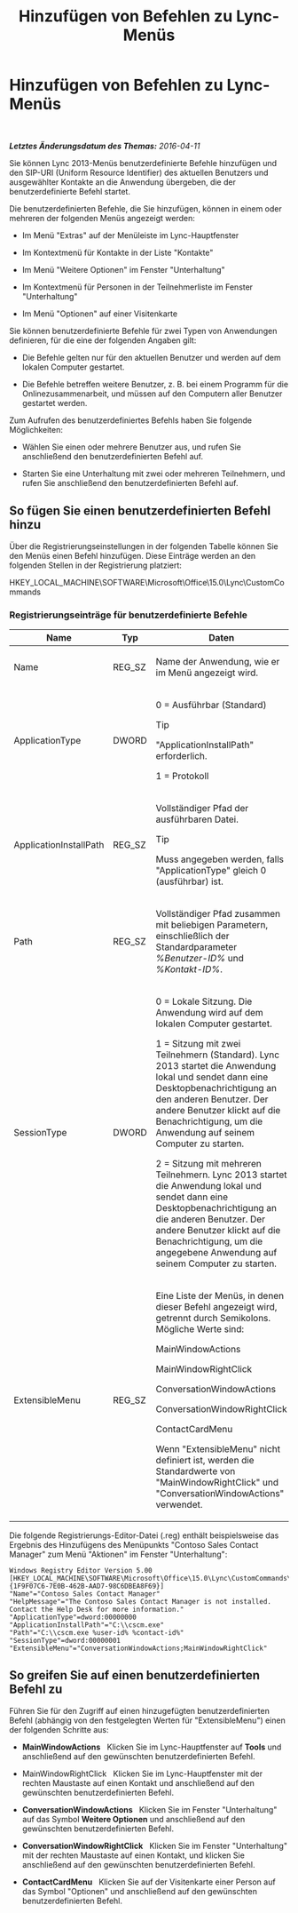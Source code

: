 ﻿---
title: Hinzufügen von Befehlen zu Lync-Menüs
TOCTitle: Hinzufügen von Befehlen zu Lync-Menüs
ms:assetid: a8443bc2-e234-4022-870a-00700f38b1ea
ms:mtpsurl: https://technet.microsoft.com/de-de/library/Gg412788(v=OCS.15)
ms:contentKeyID: 52056429
ms.date: 05/19/2016
mtps_version: v=OCS.15
ms.translationtype: HT
---

# Hinzufügen von Befehlen zu Lync-Menüs

 

_**Letztes Änderungsdatum des Themas:** 2016-04-11_

Sie können Lync 2013-Menüs benutzerdefinierte Befehle hinzufügen und den SIP-URI (Uniform Resource Identifier) des aktuellen Benutzers und ausgewählter Kontakte an die Anwendung übergeben, die der benutzerdefinierte Befehl startet.

Die benutzerdefinierten Befehle, die Sie hinzufügen, können in einem oder mehreren der folgenden Menüs angezeigt werden:

  - Im Menü "Extras" auf der Menüleiste im Lync-Hauptfenster

  - Im Kontextmenü für Kontakte in der Liste "Kontakte"

  - Im Menü "Weitere Optionen" im Fenster "Unterhaltung"

  - Im Kontextmenü für Personen in der Teilnehmerliste im Fenster "Unterhaltung"

  - Im Menü "Optionen" auf einer Visitenkarte

Sie können benutzerdefinierte Befehle für zwei Typen von Anwendungen definieren, für die eine der folgenden Angaben gilt:

  - Die Befehle gelten nur für den aktuellen Benutzer und werden auf dem lokalen Computer gestartet.

  - Die Befehle betreffen weitere Benutzer, z. B. bei einem Programm für die Onlinezusammenarbeit, und müssen auf den Computern aller Benutzer gestartet werden.

Zum Aufrufen des benutzerdefiniertes Befehls haben Sie folgende Möglichkeiten:

  - Wählen Sie einen oder mehrere Benutzer aus, und rufen Sie anschließend den benutzerdefinierten Befehl auf.

  - Starten Sie eine Unterhaltung mit zwei oder mehreren Teilnehmern, und rufen Sie anschließend den benutzerdefinierten Befehl auf.

## So fügen Sie einen benutzerdefinierten Befehl hinzu

Über die Registrierungseinstellungen in der folgenden Tabelle können Sie den Menüs einen Befehl hinzufügen. Diese Einträge werden an den folgenden Stellen in der Registrierung platziert:

HKEY\_LOCAL\_MACHINE\\SOFTWARE\\Microsoft\\Office\\15.0\\Lync\\CustomCommands

### Registrierungseinträge für benutzerdefinierte Befehle

<table>
<colgroup>
<col style="width: 33%" />
<col style="width: 33%" />
<col style="width: 33%" />
</colgroup>
<thead>
<tr class="header">
<th>Name</th>
<th>Typ</th>
<th>Daten</th>
</tr>
</thead>
<tbody>
<tr class="odd">
<td><p>Name</p></td>
<td><p>REG_SZ</p></td>
<td><p>Name der Anwendung, wie er im Menü angezeigt wird.</p></td>
</tr>
<tr class="even">
<td><p>ApplicationType</p></td>
<td><p>DWORD</p></td>
<td><p>0 = Ausführbar (Standard)</p>
<div class="alert">

> [!TIP]
> "ApplicationInstallPath" erforderlich.


</div>
<p>1 = Protokoll</p></td>
</tr>
<tr class="odd">
<td><p>ApplicationInstallPath</p></td>
<td><p>REG_SZ</p></td>
<td><p>Vollständiger Pfad der ausführbaren Datei.</p>
<div class="alert">

> [!TIP]
> Muss angegeben werden, falls "ApplicationType" gleich 0 (ausführbar) ist.


</div></td>
</tr>
<tr class="even">
<td><p>Path</p></td>
<td><p>REG_SZ</p></td>
<td><p>Vollständiger Pfad zusammen mit beliebigen Parametern, einschließlich der Standardparameter <em>%Benutzer-ID%</em> und <em>%Kontakt-ID%</em>.</p></td>
</tr>
<tr class="odd">
<td><p>SessionType</p></td>
<td><p>DWORD</p></td>
<td><p>0 = Lokale Sitzung. Die Anwendung wird auf dem lokalen Computer gestartet.</p>
<p>1 = Sitzung mit zwei Teilnehmern (Standard). Lync 2013 startet die Anwendung lokal und sendet dann eine Desktopbenachrichtigung an den anderen Benutzer. Der andere Benutzer klickt auf die Benachrichtigung, um die Anwendung auf seinem Computer zu starten.</p>
<p>2 = Sitzung mit mehreren Teilnehmern. Lync 2013 startet die Anwendung lokal und sendet dann eine Desktopbenachrichtigung an die anderen Benutzer. Der andere Benutzer klickt auf die Benachrichtigung, um die angegebene Anwendung auf seinem Computer zu starten.</p></td>
</tr>
<tr class="even">
<td><p>ExtensibleMenu</p></td>
<td><p>REG_SZ</p></td>
<td><p>Eine Liste der Menüs, in denen dieser Befehl angezeigt wird, getrennt durch Semikolons. Mögliche Werte sind:</p>
<p>MainWindowActions</p>
<p>MainWindowRightClick</p>
<p>ConversationWindowActions</p>
<p>ConversationWindowRightClick</p>
<p>ContactCardMenu</p>
<p>Wenn &quot;ExtensibleMenu&quot; nicht definiert ist, werden die Standardwerte von &quot;MainWindowRightClick&quot; und &quot;ConversationWindowActions&quot; verwendet.</p></td>
</tr>
</tbody>
</table>


Die folgende Registrierungs-Editor-Datei (.reg) enthält beispielsweise das Ergebnis des Hinzufügens des Menüpunkts "Contoso Sales Contact Manager" zum Menü "Aktionen" im Fenster "Unterhaltung":

    Windows Registry Editor Version 5.00
    [HKEY_LOCAL_MACHINE\SOFTWARE\Microsoft\Office\15.0\Lync\CustomCommands\{1F9F07C6-7E0B-462B-AAD7-98C6DBEA8F69}]
    "Name"="Contoso Sales Contact Manager"
    "HelpMessage"="The Contoso Sales Contact Manager is not installed. Contact the Help Desk for more information."
    "ApplicationType"=dword:00000000
    "ApplicationInstallPath"="C:\\cscm.exe"
    "Path"="C:\\cscm.exe %user-id% %contact-id%"
    "SessionType"=dword:00000001
    "ExtensibleMenu"="ConversationWindowActions;MainWindowRightClick"

## So greifen Sie auf einen benutzerdefinierten Befehl zu

Führen Sie für den Zugriff auf einen hinzugefügten benutzerdefinierten Befehl (abhängig von den festgelegten Werten für "ExtensibleMenu") einen der folgenden Schritte aus:

  - **MainWindowActions**   Klicken Sie im Lync-Hauptfenster auf **Tools** und anschließend auf den gewünschten benutzerdefinierten Befehl.

  - MainWindowRightClick   Klicken Sie im Lync-Hauptfenster mit der rechten Maustaste auf einen Kontakt und anschließend auf den gewünschten benutzerdefinierten Befehl.

  - **ConversationWindowActions**   Klicken Sie im Fenster "Unterhaltung" auf das Symbol **Weitere Optionen** und anschließend auf den gewünschten benutzerdefinierten Befehl.

  - **ConversationWindowRightClick**   Klicken Sie im Fenster "Unterhaltung" mit der rechten Maustaste auf einen Kontakt, und klicken Sie anschließend auf den gewünschten benutzerdefinierten Befehl.

  - **ContactCardMenu**   Klicken Sie auf der Visitenkarte einer Person auf das Symbol "Optionen" und anschließend auf den gewünschten benutzerdefinierten Befehl.

